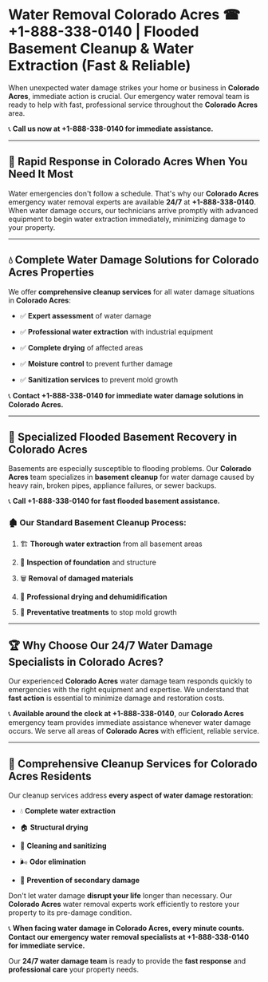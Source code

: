 # Water Removal Colorado Acres ☎ +1-888-338-0140 | Flooded Basement Cleanup & Water Extraction (Fast & Reliable)

When unexpected water damage strikes your home or business in **Colorado Acres**, immediate action is crucial. Our emergency water removal team is ready to help with fast, professional service throughout the **Colorado Acres** area. 

📞 **Call us now at +1-888-338-0140 for immediate assistance.**
---
## 🚀 Rapid Response in Colorado Acres When You Need It Most
Water emergencies don't follow a schedule. That's why our **Colorado Acres** emergency water removal experts are available **24/7** at **+1-888-338-0140**. When water damage occurs, our technicians arrive promptly with advanced equipment to begin water extraction immediately, minimizing damage to your property.
---
## 💧 Complete Water Damage Solutions for Colorado Acres Properties
We offer **comprehensive cleanup services** for all water damage situations in **Colorado Acres**:
- ✅ **Expert assessment** of water damage  
- ✅ **Professional water extraction** with industrial equipment  
- ✅ **Complete drying** of affected areas  
- ✅ **Moisture control** to prevent further damage  
- ✅ **Sanitization services** to prevent mold growth  
📞 **Contact +1-888-338-0140 for immediate water damage solutions in Colorado Acres.**
---
## 🌊 Specialized Flooded Basement Recovery in Colorado Acres
Basements are especially susceptible to flooding problems. Our **Colorado Acres** team specializes in **basement cleanup** for water damage caused by heavy rain, broken pipes, appliance failures, or sewer backups. 
📞 **Call +1-888-338-0140 for fast flooded basement assistance.**
### 🏚️ Our Standard Basement Cleanup Process:
1. 🏗️ **Thorough water extraction** from all basement areas  
2. 🔎 **Inspection of foundation** and structure  
3. 🗑️ **Removal of damaged materials**  
4. 💨 **Professional drying and dehumidification**  
5. 🚫 **Preventative treatments** to stop mold growth  
---
## 🏆 Why Choose Our 24/7 Water Damage Specialists in Colorado Acres?
Our experienced **Colorado Acres** water damage team responds quickly to emergencies with the right equipment and expertise. We understand that **fast action** is essential to minimize damage and restoration costs.
📞 **Available around the clock at +1-888-338-0140**, our **Colorado Acres** emergency team provides immediate assistance whenever water damage occurs. We serve all areas of **Colorado Acres** with efficient, reliable service.
---
## 🧹 Comprehensive Cleanup Services for Colorado Acres Residents
Our cleanup services address **every aspect of water damage restoration**:
- 💧 **Complete water extraction**  
- 🏠 **Structural drying**  
- 🧼 **Cleaning and sanitizing**  
- 🌬️ **Odor elimination**  
- 🚫 **Prevention of secondary damage**  
Don't let water damage **disrupt your life** longer than necessary. Our **Colorado Acres** water removal experts work efficiently to restore your property to its pre-damage condition.
📞 **When facing water damage in Colorado Acres, every minute counts. Contact our emergency water removal specialists at +1-888-338-0140 for immediate service.**
Our **24/7 water damage team** is ready to provide the **fast response** and **professional care** your property needs.
